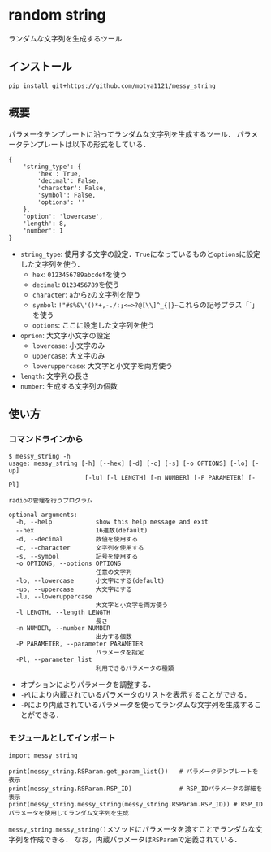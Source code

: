 # random string

ランダムな文字列を生成するツール

## インストール

```
pip install git+https://github.com/motya1121/messy_string
```

## 概要

パラメータテンプレートに沿ってランダムな文字列を生成するツール．
パラメータテンプレートは以下の形式をしている．
```
{
    'string_type': {
        'hex': True,
        'decimal': False,
        'character': False,
        'symbol': False,
        'options': ''
    },
    'option': 'lowercase',
    'length': 8,
    'number': 1
}
```

- `string_type`: 使用する文字の設定．`True`になっているものと`options`に設定した文字列を使う．
  - `hex`: `0123456789abcdef`を使う
  - `decimal`: `0123456789`を使う
  - `character`: `a`から`z`の文字列を使う
  - `symbol`: `!"#$%&\'()*+,-./:;<=>?@[\\]^_{|}~`これらの記号プラス「`」を使う
  - `options`: ここに設定した文字列を使う
- `oprion`: 大文字小文字の設定
  - `lowercase`: 小文字のみ
  - `uppercase`: 大文字のみ
  - `loweruppercase`: 大文字と小文字を両方使う
- `length`: 文字列の長さ
- `number`: 生成する文字列の個数

## 使い方

### コマンドラインから

```
$ messy_string -h
usage: messy_string [-h] [--hex] [-d] [-c] [-s] [-o OPTIONS] [-lo] [-up]
                     [-lu] [-l LENGTH] [-n NUMBER] [-P PARAMETER] [-Pl]

radioの管理を行うプログラム

optional arguments:
  -h, --help            show this help message and exit
  --hex                 16進数(default)
  -d, --decimal         数値を使用する
  -c, --character       文字列を使用する
  -s, --symbol          記号を使用する
  -o OPTIONS, --options OPTIONS
                        任意の文字列
  -lo, --lowercase      小文字にする(default)
  -up, --uppercase      大文字にする
  -lu, --loweruppercase
                        大文字と小文字を両方使う
  -l LENGTH, --length LENGTH
                        長さ
  -n NUMBER, --number NUMBER
                        出力する個数
  -P PARAMETER, --parameter PARAMETER
                        パラメータを指定
  -Pl, --parameter_list
                        利用できるパラメータの種類
```

- オプションによりパラメータを調整する．
- `-Pl`により内蔵されているパラメータのリストを表示することができる．
- `-P`により内蔵されているパラメータを使ってランダムな文字列を生成することができる．

### モジュールとしてインポート

```
import messy_string

print(messy_string.RSParam.get_param_list())   # パラメータテンプレートを表示
print(messy_string.RSParam.RSP_ID)             # RSP_IDパラメータの詳細を表示
print(messy_string.messy_string(messy_string.RSParam.RSP_ID)) # RSP_IDパラメータを使用してランダム文字列を生成
```

`messy_string.messy_string()`メソッドにパラメータを渡すことでランダムな文字列を作成できる．
なお，内蔵パラメータは`RSParam`で定義されている．